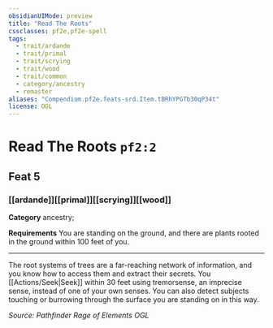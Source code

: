 ```yaml
---
obsidianUIMode: preview
title: "Read The Roots"
cssclasses: pf2e,pf2e-spell
tags:
  - trait/ardande
  - trait/primal
  - trait/scrying
  - trait/wood
  - trait/common
  - category/ancestry
  - remaster
aliases: "Compendium.pf2e.feats-srd.Item.tBRhYPGTb30qP34t"
license: OGL
---
```

# Read The Roots `pf2:2`
## Feat 5
### [[ardande]][[primal]][[scrying]][[wood]]

**Category** ancestry; 




**Requirements** You are standing on the ground, and there are plants rooted in the ground within 100 feet of you.

* * *

The root systems of trees are a far-reaching network of information, and you know how to access them and extract their secrets. You [[Actions/Seek|Seek]] within 30 feet using tremorsense, an imprecise sense, instead of one of your own senses. You can also detect subjects touching or burrowing through the surface you are standing on in this way.

*Source: Pathfinder Rage of Elements*
*OGL*
